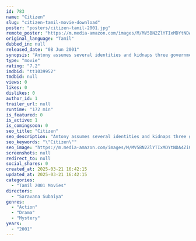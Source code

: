 ```yaml
---
id: 783
name: "Citizen"
slug: "citizen-tamil-movie-download"
poster: "posters/citizen-tamil-2001.jpg"
remote_poster: "https://m.media-amazon.com/images/M/MV5BN2ZlYTIxMDYtNDA4Zi00MDMyLTliNWItN2NlMGU3NTE2ZDc5XkEyXkFqcGc@._V1_SX300.jpg"
original_language: "Tamil"
dubbed_in: null
released_date: "08 Jun 2001"
synopsis: "Antony assumes several identities and kidnaps three government officials in order to succeed in his secret mission. However, a CBI officer sets out to find the real identity of the kidnapper."
type: "movie"
rating: "7.2"
imdbid: "tt1039952"
tmdbid: null
views: 0
likes: 0
dislikes: 0
author_id: 1
trailer_url: null
runtime: "172 min"
is_featured: 0
is_active: 1
is_comingsoon: 0
seo_title: "Citizen"
seo_description: "Antony assumes several identities and kidnaps three government officials in order to succeed in his secret mission. However, a CBI officer sets out to find the real identity of the kidnapper."
seo_keywords: "\"Citizen\""
seo_image: "https://m.media-amazon.com/images/M/MV5BN2ZlYTIxMDYtNDA4Zi00MDMyLTliNWItN2NlMGU3NTE2ZDc5XkEyXkFqcGc@._V1_SX300.jpg"
screenshots: null
redirect_to: null
social_shares: 0
created_at: 2025-03-21 16:42:15
updated_at: 2025-03-21 16:42:15
categories:
  - "Tamil 2001 Movies"
directors:
  - "Saravana Subaiya"
genres:
  - "Action"
  - "Drama"
  - "Mystery"
years:
  - "2001"
---
```


